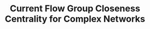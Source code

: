 ---
title: "Current Flow Group Closeness Centrality for Complex Networks"
collection: publications
permalink: /publication/Maximizing Current Flow Closeness under Cardinality Constraints
venue: 'WWW-2019'
paperurl: 'https://arxiv.org/abs/1802.02556'
authors: 'Huan Li, Richard Peng, Liren Shan, Yuhao Yi, Zhongzhi Zhang'
---